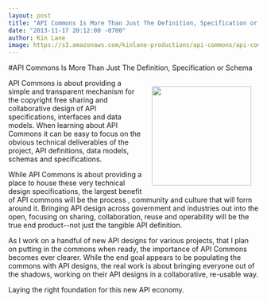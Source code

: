 ```yaml
---
layout: post
title: "API Commons Is More Than Just The Definition, Specification or Schema"
date: "2013-11-17 20:12:00 -0700"
author: Kin Lane
image: https://s3.amazonaws.com/kinlane-productions/api-commons/api-commons-icon.png
---
```


#API Commons Is More Than Just The Definition, Specification or Schema

<img src="https://s3.amazonaws.com/kinlane-productions/api-commons/api-commons-icon.png" align="right" width="200" style="padding: 15px;" />

API Commons is about providing a simple and transparent mechanism for the copyright free sharing and collaborative design of API specifications, interfaces and data models. When learning about API Commons it can be easy to focus on the obvious technical deliverables of the project, API definitions, data models, schemas and specifications.

While API Commons is about providing a place to house these very technical design specifications, the largest benefit of API commons will be the process , community and culture that will form around it. Bringing API design across government and industries out into the open, focusing on sharing, collaboration, reuse and operability will be the true end product--not just the tangible API definition.

As I work on a handful of new API designs for various projects, that I plan on putting in the commons when ready, the importance of API Commons becomes ever clearer. While the end goal appears to be populating the commons with API designs, the real work is about bringing everyone out of the shadows, working on their API designs in a collaborative, re-usable way.

Laying the right foundation for this new API economy.